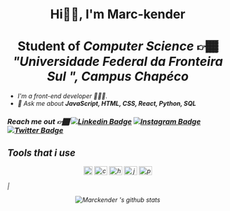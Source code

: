  <h1 align="center">Hi👋🏾, I'm Marc-kender</h1>

<h1 align="center"> Student of <i>Computer Science</i>  👉🏾 <i>"Universidade Federal da Fronteira Sul ",  Campus Chapéco<i> </h1>

- I'm a front-end developer  👨🏻‍💻.   
 - 💬 Ask me about **JavaScript, HTML,  CSS, React, Python, SQL**  

### Reach me out 👉🏾 [![Linkedin Badge](https://img.shields.io/badge/-Linkedin-blue?style=flat-square&logo=Linkedin&logoColor=white&link=https://www.linkedin.com/in/marckender/)](https://www.linkedin.com/in/marckender/) [![Instagram Badge](https://img.shields.io/badge/-Instagram-FD1D1D?style=flat-square&logo=instagram&logoColor=white&link=https://www.instagram.com/makender103/)](https://www.instagram.com/makender103/) [![Twitter Badge](https://img.shields.io/badge/-Twitter-1DA1F2?style=flat-square&logo=twitter&logoColor=white&link=https://www.twitter.com/Makender103/)](https://www.twitter.com/Makender103/)

## Tools that i use

 <p align="center">
<img src="https://devicons.github.io/devicon/devicon.git/icons/react/react-original-wordmark.svg" alt="react" width="20" height="20"/>
<img src="https://devicons.github.io/devicon/devicon.git/icons/css3/css3-original-wordmark.svg" alt="css3"  width="30" height="20"/>
<img src="https://devicons.github.io/devicon/devicon.git/icons/html5/html5-original-wordmark.svg" alt="html5"  width="30" height="20"/>
<img src="https://devicons.github.io/devicon/devicon.git/icons/javascript/javascript-original.svg" alt="javascript" width="30" height="20"/>
<img src="https://devicons.github.io/devicon/devicon.git/icons/postgresql/postgresql-original-wordmark.svg" alt="postgresql" width="30" height="20"/>
</p>

|<p align="center">
![Marckender 's github stats](https://github-readme-stats.vercel.app/api?username=Makender103&show_icons=true&theme=dracula)
</p>


<!--
**Makender103/Makender103** is a ✨ _special_ ✨ repository because its `README.md` (this file) appears on your GitHub profile.

Here are some ideas to get you started:

- 🔭 I’m currently working on ...
- 🌱 I’m currently learning ...
- 👯 I’m looking to collaborate on ...
- 🤔 I’m looking for help with ...
- 💬 Ask me about ...
- 📫 How to reach me: ...
- 😄 Pronouns: ...
- ⚡ Fun fact: ...
-->
